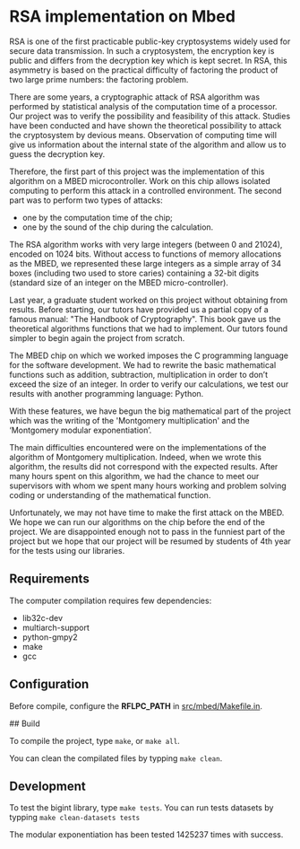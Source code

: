 # RSA implementation on Mbed

RSA is one of the first practicable public-key cryptosystems widely used for 
secure data transmission. In such a cryptosystem, the encryption key is public
and differs from the decryption key which is kept secret. In RSA, this 
asymmetry is based on the practical difficulty of factoring the product of two
large prime numbers: the factoring problem. 

There are some years, a cryptographic attack of RSA algorithm was performed by 
statistical analysis of the computation time of a processor. Our project was to
verify the possibility and feasibility of this attack. Studies have been 
conducted and have shown the theoretical possibility to attack the 
cryptosystem by devious means. Observation of computing time will give us 
information about the internal state of the algorithm and allow us to guess the
decryption key.

Therefore, the first part of this project was the implementation of this 
algorithm on a MBED microcontroller. Work on this chip allows isolated 
computing to perform this attack in a controlled environment. The second part 
was to perform two types of attacks: 
 - one by the computation time of the chip;
 - one by the sound of the chip during the calculation.

The RSA algorithm works with very large integers (between 0 and 21024), encoded
on 1024 bits. Without access to functions of memory allocations as the MBED, we
represented these large integers as a simple array of 34 boxes (including two 
used to store caries) containing a 32-bit digits (standard size of an integer 
on the MBED micro-controller).

Last year, a graduate student worked on this project without obtaining from 
results. Before starting, our tutors have provided us a partial copy of a 
famous manual: "The Handbook of Cryptography". This book gave us the 
theoretical algorithms functions that we had to implement.  Our tutors found 
simpler to begin again the project from scratch.

The MBED chip on which we worked imposes the C programming language for the 
software development. We had to rewrite the basic mathematical functions such 
as addition, subtraction, multiplication in order to don’t exceed the size of 
an integer. In order to verify our calculations, we test our results with 
another programming language: Python.

With these features, we have begun the big mathematical part of the project 
which was the writing of the 'Montgomery multiplication' and the ‘Montgomery 
modular exponentiation’.

The main difficulties encountered were on the implementations of the algorithm 
of Montgomery multiplication. Indeed, when we wrote this algorithm, the results
did not correspond with the expected results. After many hours spent on this 
algorithm, we had the chance to meet our supervisors with whom we spent many 
hours working and problem solving coding or understanding of the mathematical 
function.

Unfortunately, we may not have time to make the first attack on the MBED. We 
hope we can run our algorithms on the chip before the end of the project. We 
are disappointed enough not to pass in the funniest part of the project but we
hope that our project will be resumed by students of 4th year for the tests 
using our libraries.


## Requirements

The computer compilation requires few dependencies:
 - lib32c-dev
 - multiarch-support
 - python-gmpy2
 - make
 - gcc


## Configuration

Before compile, configure the **RFLPC_PATH** in 
[src/mbed/Makefile.in](src/mbed/Makefile.in).


## Build

To compile the project, type ```make```, or ```make all```.

You can clean the compilated files by typping ```make clean```.


## Development

To test the bigint library, type ```make tests```.
You can run tests datasets by typping ```make clean-datasets tests```

The modular exponentiation has been tested 1425237 times with success.

